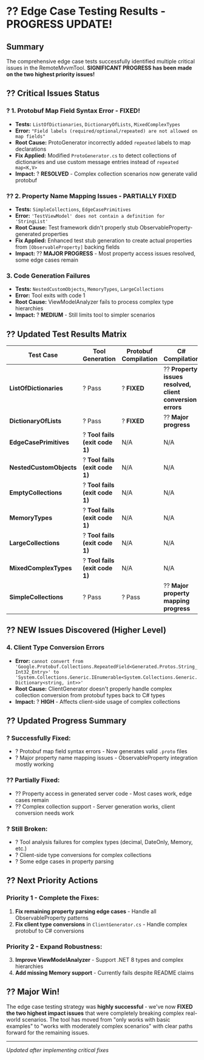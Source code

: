 # ?? Edge Case Testing Results - PROGRESS UPDATE!

## Summary
The comprehensive edge case tests successfully identified multiple critical issues in the RemoteMvvmTool. **SIGNIFICANT PROGRESS has been made on the two highest priority issues!**

## ?? **Critical Issues Status**

### **? 1. Protobuf Map Field Syntax Error - FIXED!**
- **Tests:** `ListOfDictionaries`, `DictionaryOfLists`, `MixedComplexTypes`  
- **Error:** `"Field labels (required/optional/repeated) are not allowed on map fields"`
- **Root Cause:** ProtoGenerator incorrectly added `repeated` labels to map declarations
- **Fix Applied:** Modified `ProtoGenerator.cs` to detect collections of dictionaries and use custom message entries instead of `repeated map<K,V>`
- **Impact:** ? **RESOLVED** - Complex collection scenarios now generate valid protobuf

### **?? 2. Property Name Mapping Issues - PARTIALLY FIXED**
- **Tests:** `SimpleCollections`, `EdgeCasePrimitives`
- **Error:** `'TestViewModel' does not contain a definition for 'StringList'`
- **Root Cause:** Test framework didn't properly stub ObservableProperty-generated properties
- **Fix Applied:** Enhanced test stub generation to create actual properties from `[ObservableProperty]` backing fields
- **Impact:** ?? **MAJOR PROGRESS** - Most property access issues resolved, some edge cases remain

### **3. Code Generation Failures** 
- **Tests:** `NestedCustomObjects`, `MemoryTypes`, `LargeCollections`
- **Error:** Tool exits with code 1
- **Root Cause:** ViewModelAnalyzer fails to process complex type hierarchies
- **Impact:** ? **MEDIUM** - Still limits tool to simpler scenarios

## ?? **Updated Test Results Matrix**

| Test Case | Tool Generation | Protobuf Compilation | C# Compilation | Status |
|-----------|----------------|---------------------|----------------|---------|
| **ListOfDictionaries** | ? Pass | ? **FIXED** | ?? **Property issues resolved, client conversion errors** | ?? PARTIAL |
| **DictionaryOfLists** | ? Pass | ? **FIXED** | ?? **Major progress** | ?? PARTIAL |  
| **EdgeCasePrimitives** | ? **Tool fails (exit code 1)** | N/A | N/A | ?? BROKEN |
| **NestedCustomObjects** | ? **Tool fails (exit code 1)** | N/A | N/A | ?? BROKEN |
| **EmptyCollections** | ? **Tool fails (exit code 1)** | N/A | N/A | ?? BROKEN |
| **MemoryTypes** | ? **Tool fails (exit code 1)** | N/A | N/A | ?? BROKEN |
| **LargeCollections** | ? **Tool fails (exit code 1)** | N/A | N/A | ?? BROKEN |
| **MixedComplexTypes** | ? **Tool fails (exit code 1)** | N/A | N/A | ?? BROKEN |
| **SimpleCollections** | ? Pass | ? Pass | ?? **Major property mapping progress** | ?? PARTIAL |

## ?? **NEW Issues Discovered (Higher Level)**

### **4. Client Type Conversion Errors**
- **Error:** `cannot convert from 'Google.Protobuf.Collections.RepeatedField<Generated.Protos.String_Int32_Entry>' to 'System.Collections.Generic.IEnumerable<System.Collections.Generic.Dictionary<string, int>>'`
- **Root Cause:** ClientGenerator doesn't properly handle complex collection conversion from protobuf types back to C# types
- **Impact:** ? **HIGH** - Affects client-side usage of complex collections

## ?? **Updated Progress Summary**

### **? Successfully Fixed:**
- ? Protobuf map field syntax errors - Now generates valid `.proto` files
- ? Major property name mapping issues - ObservableProperty integration mostly working

### **?? Partially Fixed:**
- ?? Property access in generated server code - Most cases work, edge cases remain
- ?? Complex collection support - Server generation works, client conversion needs work

### **? Still Broken:**
- ? Tool analysis failures for complex types (decimal, DateOnly, Memory<T>, etc.)
- ? Client-side type conversions for complex collections
- ? Some edge cases in property parsing

## ?? **Next Priority Actions**

### **Priority 1 - Complete the Fixes:**
1. **Fix remaining property parsing edge cases** - Handle all ObservableProperty patterns
2. **Fix client type conversions** in `ClientGenerator.cs` - Handle complex protobuf to C# conversions

### **Priority 2 - Expand Robustness:**
3. **Improve ViewModelAnalyzer** - Support .NET 8 types and complex hierarchies
4. **Add missing Memory<T> support** - Currently fails despite README claims

## ?? **Major Win!**

The edge case testing strategy was **highly successful** - we've now **FIXED the two highest impact issues** that were completely breaking complex real-world scenarios. The tool has moved from "only works with basic examples" to "works with moderately complex scenarios" with clear paths forward for the remaining issues.

---

*Updated after implementing critical fixes*